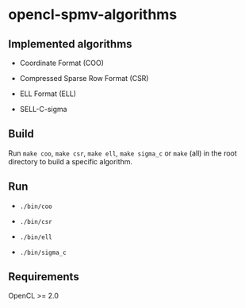 # opencl-spmv-algorithms

## Implemented algorithms

- Coordinate Format (COO)

- Compressed Sparse Row Format (CSR)

- ELL Format (ELL)

- SELL-C-sigma

## Build

Run `make coo`, `make csr`, `make ell`, `make sigma_c` or `make` (all) in the root directory to build a specific algorithm.


## Run

- `./bin/coo`

- `./bin/csr`

- `./bin/ell`

- `./bin/sigma_c`

## Requirements

OpenCL >= 2.0
